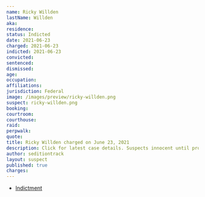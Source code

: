 ```yaml
---
name: Ricky Willden
lastName: Willden
aka:
residence:
status: Indicted
date: 2021-06-23
charged: 2021-06-23
indicted: 2021-06-23
convicted:
sentenced:
dismissed:
age:
occupation:
affiliations:
jurisdiction: Federal
image: /images/preview/ricky-willden.png
suspect: ricky-willden.png
booking:
courtroom:
courthouse:
raid:
perpwalk:
quote:
title: Ricky Willden charged on June 23, 2021
description: Click for latest case details. Suspects innocent until proven guilty.
author: seditiontrack
layout: suspect
published: true
charges:
---
```


- [Indictment](https://www.justice.gov/usao-dc/case-multi-defendant/file/1407976/download)
